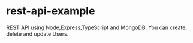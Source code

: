 # rest-api-example

REST API using Node,Express,TypeScript and MongoDB. You can create, delete and update Users.
